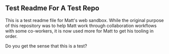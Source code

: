 ## Test Readme For A Test Repo

This is a test readme file for Matt's web sandbox. While the original purpose of this repository was to help Matt work through collaboration workflows with some co-workers, it is now used more for Matt to get his tooling in order.

Do you get the sense that this is a test?